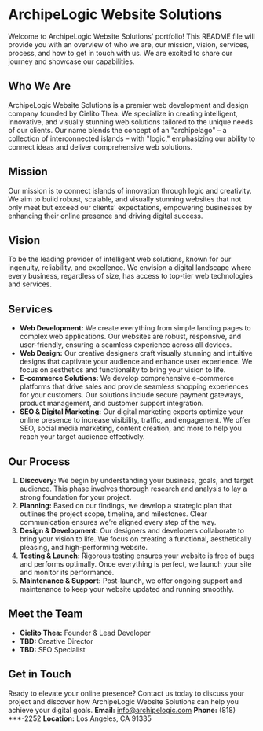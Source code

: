 # ArchipeLogic Website Solutions
Welcome to ArchipeLogic Website Solutions' portfolio! This README file will provide you with an overview of who we are, our mission, vision, services, process, and how to get in touch with us. We are excited to share our journey and showcase our capabilities.

## Who We Are
ArchipeLogic Website Solutions is a premier web development and design company founded by Cielito Thea. We specialize in creating intelligent, innovative, and visually stunning web solutions tailored to the unique needs of our clients. Our name blends the concept of an "archipelago" – a collection of interconnected islands – with "logic," emphasizing our ability to connect ideas and deliver comprehensive web solutions.

## Mission
Our mission is to connect islands of innovation through logic and creativity. We aim to build robust, scalable, and visually stunning websites that not only meet but exceed our clients' expectations, empowering businesses by enhancing their online presence and driving digital success.

## Vision
To be the leading provider of intelligent web solutions, known for our ingenuity, reliability, and excellence. We envision a digital landscape where every business, regardless of size, has access to top-tier web technologies and services.

## Services
- **Web Development:** We create everything from simple landing pages to complex web applications. Our websites are robust, responsive, and user-friendly, ensuring a seamless experience across all devices.
- **Web Design:** Our creative designers craft visually stunning and intuitive designs that captivate your audience and enhance user experience. We focus on aesthetics and functionality to bring your vision to life.
- **E-commerce Solutions:** We develop comprehensive e-commerce platforms that drive sales and provide seamless shopping experiences for your customers. Our solutions include secure payment gateways, product management, and customer support integration.
- **SEO & Digital Marketing:** Our digital marketing experts optimize your online presence to increase visibility, traffic, and engagement. We offer SEO, social media marketing, content creation, and more to help you reach your target audience effectively.

## Our Process
1. **Discovery:** We begin by understanding your business, goals, and target audience. This phase involves thorough research and analysis to lay a strong foundation for your project.
2. **Planning:** Based on our findings, we develop a strategic plan that outlines the project scope, timeline, and milestones. Clear communication ensures we’re aligned every step of the way.
3. **Design & Development:** Our designers and developers collaborate to bring your vision to life. We focus on creating a functional, aesthetically pleasing, and high-performing website.
4. **Testing & Launch:** Rigorous testing ensures your website is free of bugs and performs optimally. Once everything is perfect, we launch your site and monitor its performance.
5. **Maintenance & Support:** Post-launch, we offer ongoing support and maintenance to keep your website updated and running smoothly.

## Meet the Team
- **Cielito Thea:** Founder & Lead Developer
- **TBD:** Creative Director
- **TBD:** SEO Specialist

## Get in Touch
Ready to elevate your online presence? Contact us today to discuss your project and discover how ArchipeLogic Website Solutions can help you achieve your digital goals.
**Email:** info@archipelogic.com
**Phone:** (818) ***-2252
**Location:** Los Angeles, CA 91335
    
